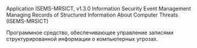 Application ISEMS-MRSICT, v1.3.0
Information Security Event Management Managing Records of Structured Information About Computer Threats (ISEMS-MRSICT)

Программное средство, обеспечивающее управление записями структурированной информации о компьютерных угрозах.